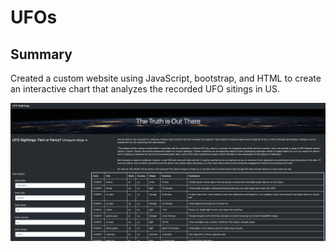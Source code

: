 # UFOs

## Summary 
Created a custom website using JavaScript, bootstrap, and HTML to create an interactive chart that analyzes the recorded UFO sitings in US.

![alt text](https://github.com/clefemine/UFOs/blob/master/UFOProject.png)
